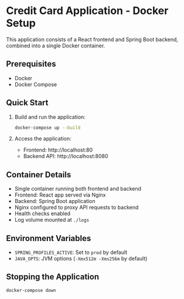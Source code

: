 # Credit Card Application - Docker Setup

This application consists of a React frontend and Spring Boot backend, combined into a single Docker container.

## Prerequisites

- Docker
- Docker Compose

## Quick Start

1. Build and run the application:
   ```bash
   docker-compose up --build
   ```

2. Access the application:
   - Frontend: http://localhost:80
   - Backend API: http://localhost:8080

## Container Details

- Single container running both frontend and backend
- Frontend: React app served via Nginx
- Backend: Spring Boot application
- Nginx configured to proxy API requests to backend
- Health checks enabled
- Log volume mounted at `./logs`

## Environment Variables

- `SPRING_PROFILES_ACTIVE`: Set to `prod` by default
- `JAVA_OPTS`: JVM options (`-Xmx512m -Xms256m` by default)

## Stopping the Application

```bash
docker-compose down
``` 